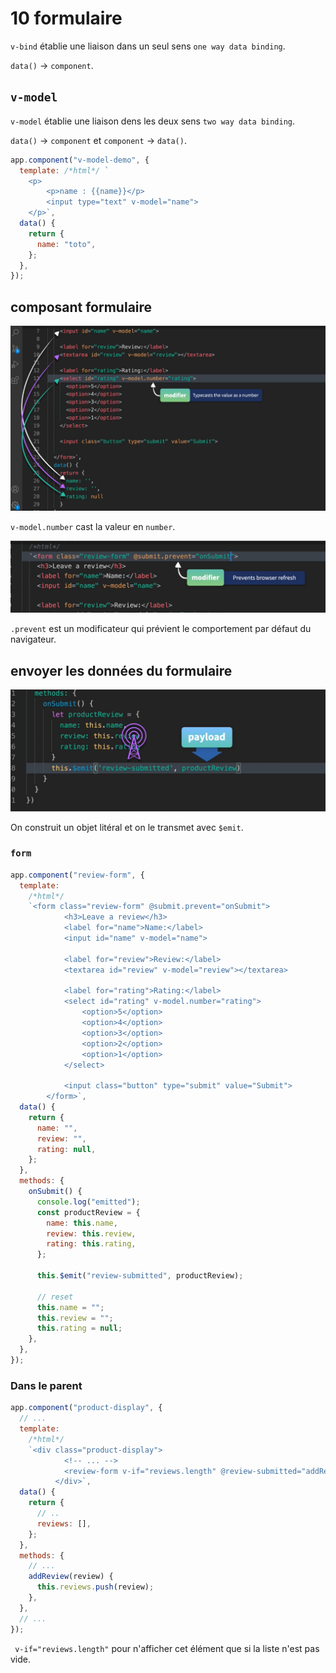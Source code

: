 # 10 formulaire

`v-bind` établie une liaison dans un seul sens `one way data binding`.

`data()` -> `component`.

## `v-model`

`v-model` établie une liaison dens les deux sens `two way data binding`.

`data()` -> `component` et `component` -> `data()`.

```jsx
app.component("v-model-demo", {
  template: /*html*/ `
    <p>
        <p>name : {{name}}</p>
        <input type="text" v-model="name">
    </p>`,
  data() {
    return {
      name: "toto",
    };
  },
});
```

## composant formulaire

<img src="assets/Screenshot2020-09-22at15.24.55.png" alt="Screenshot 2020-09-22 at 15.24.55" style="zoom:50%;" />

`v-model.number` cast la valeur en `number`.

<img src="assets/Screenshot2020-09-22at15.29.09.png" alt="Screenshot 2020-09-22 at 15.29.09" style="zoom:50%;" />

`.prevent` est un modificateur qui prévient le comportement par défaut du navigateur.

## envoyer les données du formulaire

![Screenshot2020-09-22at15.31.09](assets/Screenshot2020-09-22at15.31.09.png)

On construit un objet litéral et on le transmet avec `$emit`.

### `form`

```jsx
app.component("review-form", {
  template:
    /*html*/
    `<form class="review-form" @submit.prevent="onSubmit">
            <h3>Leave a review</h3>
            <label for="name">Name:</label>
            <input id="name" v-model="name">

            <label for="review">Review:</label>      
            <textarea id="review" v-model="review"></textarea>

            <label for="rating">Rating:</label>
            <select id="rating" v-model.number="rating">
                <option>5</option>
                <option>4</option>
                <option>3</option>
                <option>2</option>
                <option>1</option>
            </select>

            <input class="button" type="submit" value="Submit">
        </form>`,
  data() {
    return {
      name: "",
      review: "",
      rating: null,
    };
  },
  methods: {
    onSubmit() {
      console.log("emitted");
      const productReview = {
        name: this.name,
        review: this.review,
        rating: this.rating,
      };

      this.$emit("review-submitted", productReview);

      // reset
      this.name = "";
      this.review = "";
      this.rating = null;
    },
  },
});
```

### Dans le parent

```jsx
app.component("product-display", {
  // ...
  template:
    /*html*/
    `<div class="product-display">
    		<!-- ... -->
            <review-form v-if="reviews.length" @review-submitted="addReview"></review-form>
          </div>`,
  data() {
    return {
      // ..
      reviews: [],
    };
  },
  methods: {
    // ...
    addReview(review) {
      this.reviews.push(review);
    },
  },
  // ...
});
```

` v-if="reviews.length"` pour n'afficher cet élément que si la liste n'est pas vide.
